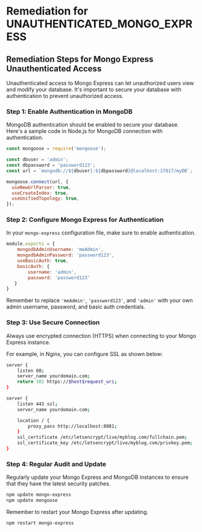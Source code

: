 # Remediation for UNAUTHENTICATED_MONGO_EXPRESS

## Remediation Steps for Mongo Express Unauthenticated Access

Unauthenticated access to Mongo Express can let unauthorized users view and modify your database. It's important to secure your database with authentication to prevent unauthorized access.

### Step 1: Enable Authentication in MongoDB

MongoDB authentication should be enabled to secure your database. Here's a sample code in Node.js for MongoDB connection with authentication.

```javascript
const mongoose = require('mongoose');

const dbuser = 'admin';
const dbpassword = 'password123';
const url = `mongodb://${dbuser}:${dbpassword}@localhost:27017/myDB`;

mongoose.connect(url, {
  useNewUrlParser: true,
  useCreateIndex: true,
  useUnifiedTopology: true,
});
```

### Step 2: Configure Mongo Express for Authentication

In your `mongo-express` configuration file, make sure to enable authentication.

```javascript  
module.exports = {
    mongodbAdminUsername: 'meAdmin',
    mongodbAdminPassword: 'password123',
    useBasicAuth: true,
    basicAuth: {
        username: 'admin',
        password: 'password123'
   }
}
```

Remember to replace `'meAdmin'`, `'password123'`, and `'admin'` with your own admin username, password, and basic auth credentials.

### Step 3: Use Secure Connection

Always use encrypted connection (HTTPS) when connecting to your Mongo Express instance. 

For example, in Nginx, you can configure SSL as shown below:

```bash
server {
	listen 80;
	server_name yourdomain.com;
	return 301 https://$host$request_uri;
}

server {
    listen 443 ssl;
    server_name yourdomain.com;

    location / {
        proxy_pass http://localhost:8081;
    }
    ssl_certificate /etc/letsencrypt/live/myblog.com/fullchain.pem;
    ssl_certificate_key /etc/letsencrypt/live/myblog.com/privkey.pem;
}
```

### Step 4: Regular Audit and Update

Regularly update your Mongo Express and MongoDB instances to ensure that they have the latest security patches.

```bash
npm update mongo-express
npm update mongoose
```

Remember to restart your Mongo Express after updating.

```bash
npm restart mongo-express
```
